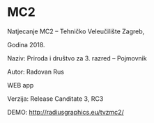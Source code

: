 # MC2
Natjecanje MC2 – Tehničko Veleučilište Zagreb, 

Godina 2018. 

Naziv: Priroda i društvo za 3. razred – Pojmovnik

Autor: Radovan Rus

WEB app

Verzija: Release Canditate 3, RC3 

DEMO:
http://radiusgraphics.eu/tvzmc2/

